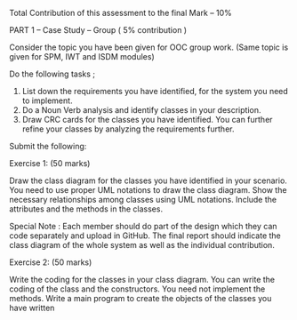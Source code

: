 Total Contribution of this assessment to the final Mark – 10% 

PART 1 – Case Study – Group ( 5% contribution )

Consider the topic you have been given for OOC group work. (Same topic is given for SPM, IWT 
and ISDM modules)

Do the following tasks ;
1) List down the requirements you have identified, for the system you need to implement. 
2) Do a Noun Verb analysis and identify classes in your description.
3) Draw CRC cards for the classes you have identified. You can further refine your classes by 
analyzing the requirements further.

Submit the following:

Exercise 1: (50 marks)

Draw the class diagram for the classes you have identified in your scenario. You need to use 
proper UML notations to draw the class diagram. Show the necessary relationships among classes 
using UML notations.
Include the attributes and the methods in the classes.

Special Note : Each member should do part of the design which they can code separately and 
upload in GitHub. The final report should indicate the class diagram of the whole system as well 
as the individual contribution.

Exercise 2: (50 marks)

Write the coding for the classes in your class diagram. You can write the coding of the class and
the constructors. You need not implement the methods. Write a main program to create the
objects of the classes you have written